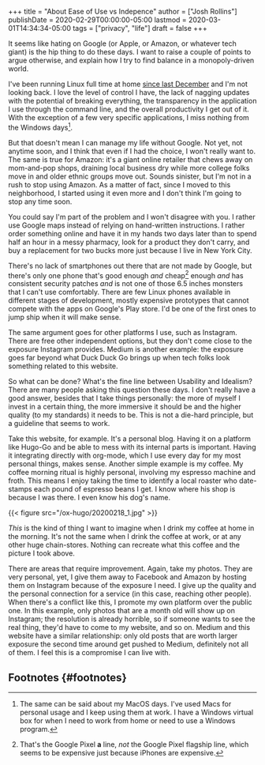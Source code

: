 +++
title = "About Ease of Use vs Indepence"
author = ["Josh Rollins"]
publishDate = 2020-02-29T00:00:00-05:00
lastmod = 2020-03-01T14:34:34-05:00
tags = ["privacy", "life"]
draft = false
+++

It seems like hating on Google (or Apple, or Amazon, or whatever tech giant) is the hip thing to do these days. I want to raise a couple of points to argue otherwise, and explain how I try to find balance in a monopoly-driven world.

<!--more-->

I've been running Linux full time at home [since last December](https://joshrollinswrites.com/help-desk-head-desk/20191208/) and I'm not looking back. I love the level of control I have, the lack of nagging updates with the potential of breaking everything, the transparency in the application I use through the command line, and the overall productivity I get out of it. With the exception of a few very specific applications, I miss nothing from the Windows days[^fn:1].

But that doesn't mean I can manage my life without Google. Not yet, not anytime soon, and I think that even if I had the choice, I won't really want to. The same is true for Amazon: it's a giant online retailer that chews away on mom-and-pop shops, draining local business dry while more college folks move in and older ethnic groups move out. Sounds sinister, but I'm not in a rush to stop using Amazon. As a matter of fact, since I moved to this neighborhood, I started using it even more and I don't think I'm going to stop any time soon.

You could say I'm part of the problem and I won't disagree with you. I rather use Google maps instead of relying on hand-written instructions. I rather order something online and have it in my hands two days later than to spend half an hour in a messy pharmacy, look for a product they don't carry, and buy a replacement for two bucks more just because I live in New York City.

There's no lack of smartphones out there that are not made by Google, but there's only one phone that's good enough _and_ cheap[^fn:2] enough _and_ has consistent security patches _and_ is not one of those 6.5 inches monsters that I can't use comfortably. There are few Linux phones available in different stages of development, mostly expensive prototypes that cannot compete with the apps on Google's Play store. I'd be one of the first ones to jump ship when it will make sense.

The same argument goes for other platforms I use, such as Instagram. There are free other independent options, but they don't come close to the exposure Instagram provides. Medium is another example: the exposure goes far beyond what Duck Duck Go brings up when tech folks look something related to this website.

So what can be done? What's the fine line between Usability and Idealism? There are many people asking this question these days. I don't really have a good answer, besides that I take things personally: the more of myself I invest in a certain thing, the more immersive it should be and the higher quality (to my standards) it needs to be. This is not a die-hard principle, but a guideline that seems to work.

Take this website, for example. It's a personal blog. Having it on a platform like Hugo-Go and be able to mess with its internal parts is important. Having it integrating directly with org-mode, which I use every day for my most personal things, makes sense. Another simple example is my coffee. My coffee morning ritual is highly personal, involving my espresso machine and froth. This means I enjoy taking the time to identify a local roaster who date-stamps each pound of espresso beans I get. I know where his shop is because I was there. I even know his dog's name.

{{< figure src="/ox-hugo/20200218_1.jpg" >}}

_This_ is the kind of thing I want to imagine when I drink my coffee at home in the morning. It's not the same when I drink the coffee at work, or at any other huge chain-stores. Nothing can recreate what this coffee and the picture I took above.

There are areas that require improvement. Again, take my photos. They are very personal, yet, I give them away to Facebook and Amazon by hosting them on Instagram because of the exposure I need. I give up the quality and the personal connection for a service (in this case, reaching other people). When there's a conflict like this, I promote my own platform over the public one. In this example, only photos that are a month old will show up on Instagram; the resolution is already horrible, so if someone wants to see the real thing, they'd have to come to my website, and so on. Medium and this website have a similar relationship: only old posts that are worth larger exposure the second time around get pushed to Medium, definitely not all of them. I feel this is a compromise I can live with.


## Footnotes {#footnotes}

[^fn:1]: The same can be said about my MacOS days. I've used Macs for personal usage and I keep using them at work. I have a Windows virtual box for when I need to work from home or need to use a Windows program.
[^fn:2]: That's the Google Pixel **a** line, _not_ the Google Pixel flagship line, which seems to be expensive just because iPhones are expensive.
